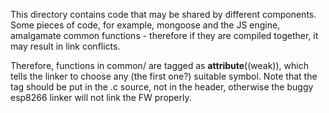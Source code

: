 This directory contains code that may be shared by different
components. Some pieces of code, for example, mongoose and the JS engine,
amalgamate common functions - therefore if they are compiled together, it
may result in link conflicts.

Therefore, functions in common/ are tagged as __attribute__((weak)),
which tells the linker to choose any (the first one?) suitable symbol.
Note that the tag should be put in the .c source, not in the header,
otherwise the buggy esp8266 linker will not link the FW properly.

